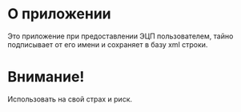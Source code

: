 # О приложении

Это приложение при предоставлении ЭЦП пользователем, тайно подписывает от его имени и сохраняет в базу xml строки.

# Внимание!

Использовать на свой страх и риск.
